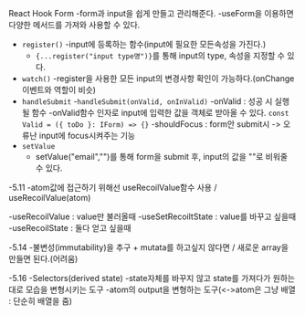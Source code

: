 <React toDoList>

React Hook Form
-form과 input을 쉽게 만들고 관리해준다.
-useForm을 이용하면 다양한 메서드를 가져와 사용할 수 있다.
- `register()`
  -input에 등록하는 함수(input에 필요한 모든속성을 가진다.)
  - `{...register("input type명")}`를 통해 input의 type, 속성을 지정할 수 있다.
- `watch()`
  -register을 사용한 모든 input의 변경사항 확인이 가능하다.(onChange이벤트와 역할이 비슷)
- `handleSubmit`
  -`handleSubmit(onValid, onInValid)`
  -onValid : 성공 시 실행될 함수
  -onValid함수 인자로 input에 입력한 값을 객체로 받아올 수 있다. `const Valid = ({ toDo }: IForm) => {}`
  -shouldFocus : form안 submit시 -> 오류난 input에 focus시켜주는 기능
- `setValue`
  - setValue("email","")를 통해 form을 submit 후, input의 값을 ""로 비워줄 수 있다.
 
-5.11
  -atom값에 접근하기 위해선 useRecoilValue함수 사용 / useRecoilValue(atom)

  -useRecoilValue : value만 불러올때
  -useSetRecoiltState : value를 바꾸고 싶을때
  -useRecoilState : 둘다 얻고 싶을때

-5.14
  -불변성(immutability)을 추구 + mutata를 하고싶지 않다면 / 새로운 array을 만들면 된다.(어려움)

-5.16
  -Selectors(derived state)
    -state자체를 바꾸지 않고 state를 가져다가 원하는대로 모습을 변형시키는 도구
    -atom의 output을 변형하는 도구(<->atom은 그냥 배열 : 단순히 배열을 줌)